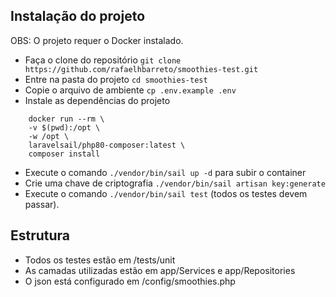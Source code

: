 
## Instalação do projeto

OBS: O projeto requer o Docker instalado.

- Faça o clone do repositório ```git clone https://github.com/rafaelhbarreto/smoothies-test.git```
- Entre na pasta do projeto ```cd smoothies-test```
- Copie o arquivo de ambiente ```cp .env.example .env```
- Instale as dependências do projeto 
```
    docker run --rm \
    -v $(pwd):/opt \
    -w /opt \
    laravelsail/php80-composer:latest \
    composer install
  ```
- Execute o comando ```./vendor/bin/sail up -d``` para subir o container 
- Crie uma chave de criptografia ```./vendor/bin/sail artisan key:generate```
- Execute o comando ```./vendor/bin/sail test``` (todos os testes devem passar).

## Estrutura

- Todos os testes estão em /tests/unit
- As camadas utilizadas estão em app/Services e app/Repositories
- O json está configurado em /config/smoothies.php

